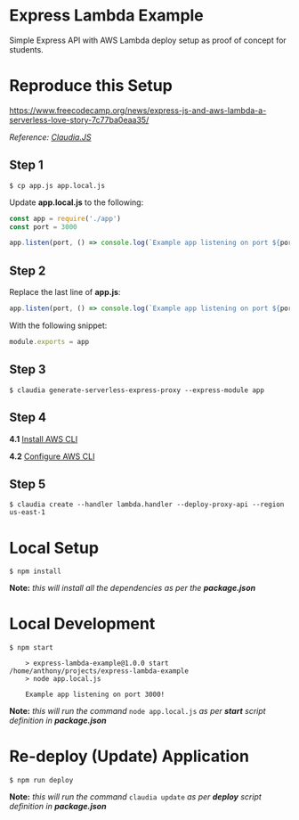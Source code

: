 # Express Lambda Example

Simple Express API with AWS Lambda deploy setup as proof of concept for students.

# Reproduce this Setup
https://www.freecodecamp.org/news/express-js-and-aws-lambda-a-serverless-love-story-7c77ba0eaa35/

*Reference: [Claudia.JS](https://claudiajs.com/tutorials/serverless-express.html)*

## Step 1
```
$ cp app.js app.local.js
```
Update **app.local.js** to the following:
```javascript
const app = require('./app')
const port = 3000

app.listen(port, () => console.log(`Example app listening on port ${port}!`))
```

## Step 2
Replace the last line of **app.js**:
```javascript
app.listen(port, () => console.log(`Example app listening on port ${port}!`))
```
With the following snippet:
```javascript
module.exports = app
```

## Step 3
```
$ claudia generate-serverless-express-proxy --express-module app
```

## Step 4
**4.1** [Install AWS CLI](https://docs.aws.amazon.com/cli/latest/userguide/cli-chap-install.html)

**4.2** [Configure AWS CLI](https://docs.aws.amazon.com/cli/latest/userguide/cli-chap-configure.html)

## Step 5
```
$ claudia create --handler lambda.handler --deploy-proxy-api --region us-east-1
```

# Local Setup
```
$ npm install
```
**Note:** *this will install all the dependencies as per the **package.json***

# Local Development
```
$ npm start

    > express-lambda-example@1.0.0 start /home/anthony/projects/express-lambda-example
    > node app.local.js

    Example app listening on port 3000!
```
**Note:** *this will run the command* `node app.local.js` *as per **start** script definition in **package.json***

# Re-deploy (Update) Application
```
$ npm run deploy
```
**Note:** *this will run the command* `claudia update` *as per **deploy** script definition in **package.json***
